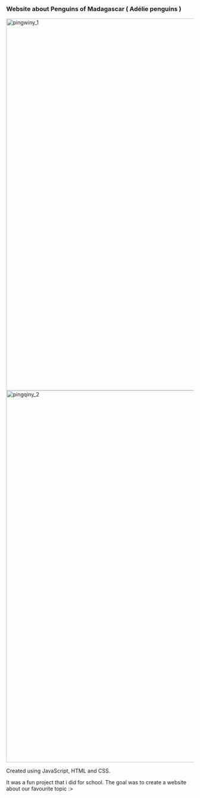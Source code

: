 ### Website about Penguins of Madagascar ( Adélie penguins )
<img src="https://github.com/user-attachments/assets/a299ee90-8bdb-43f7-bf63-c222a783f044" alt="pingwiny_1" width="1000">
<br>
<img src="https://github.com/user-attachments/assets/9cb1f725-7f1f-40cb-a68e-d59d159e623b" alt="pingqiny_2" width="1000">

Created using JavaScript, HTML and CSS.

It was a fun project that i did for school. The goal was to create a website about our favourite topic :>

